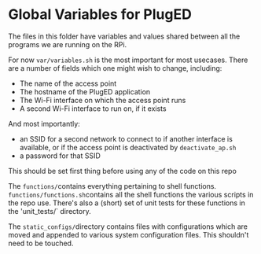 # Global Variables for PlugED
The files in this folder have variables and values shared between all the programs we are running on the RPi.

For now `var/variables.sh` is the most important for most usecases. There are a number of fields which one might wish to change, including:
- The name of the access point
- The hostname of the PlugED application
- The Wi-Fi interface on which the access point runs
- A second Wi-Fi interface to run on, if it exists

And most importantly:
- an SSID for a second network to connect to if another interface is available, or if the access point is deactivated by `deactivate_ap.sh`
- a password for that SSID

This should be set first thing before using any of the code on this repo

The `functions/`contains everything pertaining to shell functions. `functions/functions.sh`contains all the shell functions the various scripts in the repo use. 
There's also a (short) set of unit tests for these functions in the 'unit_tests/` directory.

The `static_configs/`directory contains files with configurations which are moved and appended to various system configuration files. This shouldn't need to be touched.
